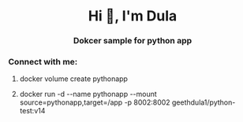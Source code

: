 <h1 align="center">Hi 👋, I'm Dula</h1>
<h3 align="center">Dokcer sample for python app</h3>

<h3 align="left">Connect with me:</h3>
<p align="left">
</p>

1. docker volume create pythonapp

2. docker run -d --name pythonapp --mount source=pythonapp,target=/app -p 8002:8002 geethdula1/python-test:v14
